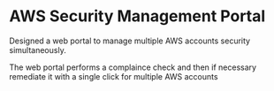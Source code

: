 # AWS Security Management Portal
Designed a web portal to manage multiple AWS accounts security simultaneously.

The web portal performs a complaince check and then if necessary remediate it with a single click for multiple AWS accounts
